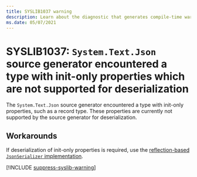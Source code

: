 ```yaml
---
title: SYSLIB1037 warning
description: Learn about the diagnostic that generates compile-time warning SYSLIB1037.
ms.date: 05/07/2021
---
```


# SYSLIB1037: `System.Text.Json` source generator encountered a type with init-only properties which are not supported for deserialization

The `System.Text.Json` source generator encountered a type with init-only properties, such as a record type. These properties are currently not supported by the source generator for deserialization.

## Workarounds

If deserialization of init-only properties is required, use the [reflection-based `JsonSerializer` implementation](../../standard/serialization/system-text-json/source-generation-modes.md).

[!INCLUDE [suppress-syslib-warning](includes/suppress-source-generator-diagnostics.md)]
